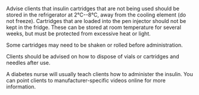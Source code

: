 Advise clients that insulin cartridges that are not being used should be stored in the refrigerator at 2°C--8°C, away from the cooling element (do not freeze). Cartridges that are loaded into the pen injector should not be kept in the fridge. These can be stored at room temperature for several weeks, but must be protected from excessive heat or light.

Some cartridges may need to be shaken or rolled before administration.

Clients should be advised on how to dispose of vials or cartridges and needles after use.

A diabetes nurse will usually teach clients how to administer the insulin. You can point clients to manufacturer-specific videos online for more information.
